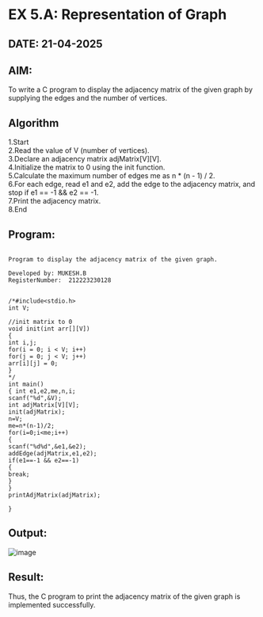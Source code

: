 # EX 5.A: Representation of Graph
## DATE: 21-04-2025
## AIM:
To write a C program to display the adjacency matrix of the given graph by supplying the edges and the number of vertices.

## Algorithm
1.Start<br/>
2.Read the value of V (number of vertices).<br/>
3.Declare an adjacency matrix adjMatrix[V][V].<br/>
4.Initialize the matrix to 0 using the init function.<br/>
5.Calculate the maximum number of edges me as n * (n - 1) / 2.<br/>
6.For each edge, read e1 and e2, add the edge to the adjacency matrix, and stop if e1 == -1 && e2 == -1.<br/>
7.Print the adjacency matrix.<br/>
8.End<br/>

## Program:
```

Program to display the adjacency matrix of the given graph.

Developed by: MUKESH.B
RegisterNumber:  212223230128

 
/*#include<stdio.h> 
int V; 
 
//init matrix to 0 
void init(int arr[][V]) 
{ 
int i,j; 
for(i = 0; i < V; i++) 
for(j = 0; j < V; j++) 
arr[i][j] = 0; 
} 
*/ 
int main() 
{ int e1,e2,me,n,i; 
scanf("%d",&V); 
int adjMatrix[V][V]; 
init(adjMatrix); 
n=V; 
me=n*(n-1)/2; 
for(i=0;i<me;i++) 
{ 
scanf("%d%d",&e1,&e2); 
addEdge(adjMatrix,e1,e2); 
if(e1==-1 && e2==-1) 
{ 
break; 
} 
} 
printAdjMatrix(adjMatrix); 
 
}

```
## Output:
![image](https://github.com/user-attachments/assets/9cafac08-59cc-412e-8e7d-b5b77ff8023a)



## Result:
Thus, the C program to print the adjacency matrix of the given graph is implemented successfully.
